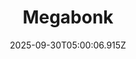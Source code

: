 ---
title: "Megabonk"
id: 3405340
date: 2025-09-30T05:00:06.915Z
link: games/steam/recent/megabonk
image: http://media.steampowered.com/steamcommunity/public/images/apps/3405340/8e0ff36cdb1076d69347a2796c7ef5ee18b2fee8.jpg
playtime_2weeks: 388
playtime_forever: 388
playtime_windows_forever: 0
playtime_mac_forever: 0
playtime_linux_forever: 388
playtime_deck_forever: 388
---